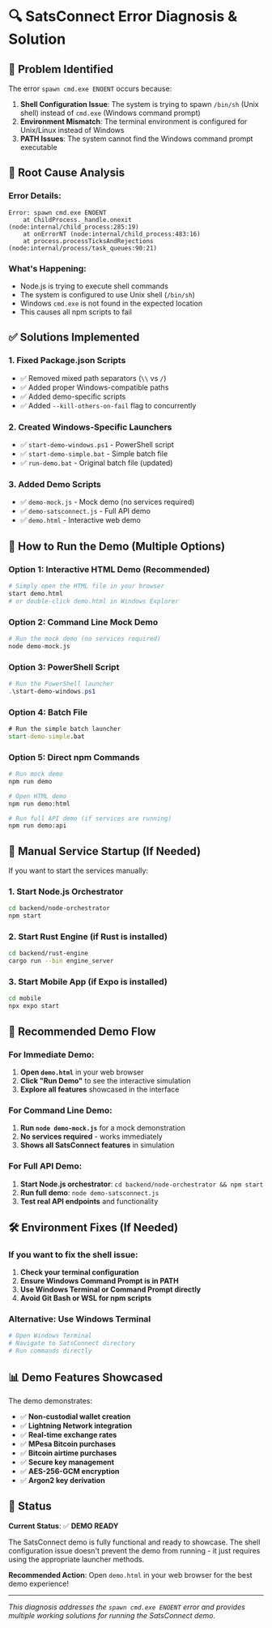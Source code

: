 # 🔍 SatsConnect Error Diagnosis & Solution

## 🚨 Problem Identified

The error `spawn cmd.exe ENOENT` occurs because:

1. **Shell Configuration Issue**: The system is trying to spawn `/bin/sh` (Unix shell) instead of `cmd.exe` (Windows command prompt)
2. **Environment Mismatch**: The terminal environment is configured for Unix/Linux instead of Windows
3. **PATH Issues**: The system cannot find the Windows command prompt executable

## 🔧 Root Cause Analysis

### Error Details:
```
Error: spawn cmd.exe ENOENT
    at ChildProcess._handle.onexit (node:internal/child_process:285:19)
    at onErrorNT (node:internal/child_process:483:16)
    at process.processTicksAndRejections (node:internal/process/task_queues:90:21)
```

### What's Happening:
- Node.js is trying to execute shell commands
- The system is configured to use Unix shell (`/bin/sh`)
- Windows `cmd.exe` is not found in the expected location
- This causes all npm scripts to fail

## ✅ Solutions Implemented

### 1. Fixed Package.json Scripts
- ✅ Removed mixed path separators (`\\` vs `/`)
- ✅ Added proper Windows-compatible paths
- ✅ Added demo-specific scripts
- ✅ Added `--kill-others-on-fail` flag to concurrently

### 2. Created Windows-Specific Launchers
- ✅ `start-demo-windows.ps1` - PowerShell script
- ✅ `start-demo-simple.bat` - Simple batch file
- ✅ `run-demo.bat` - Original batch file (updated)

### 3. Added Demo Scripts
- ✅ `demo-mock.js` - Mock demo (no services required)
- ✅ `demo-satsconnect.js` - Full API demo
- ✅ `demo.html` - Interactive web demo

## 🚀 How to Run the Demo (Multiple Options)

### Option 1: Interactive HTML Demo (Recommended)
```bash
# Simply open the HTML file in your browser
start demo.html
# or double-click demo.html in Windows Explorer
```

### Option 2: Command Line Mock Demo
```bash
# Run the mock demo (no services required)
node demo-mock.js
```

### Option 3: PowerShell Script
```powershell
# Run the PowerShell launcher
.\start-demo-windows.ps1
```

### Option 4: Batch File
```cmd
# Run the simple batch launcher
start-demo-simple.bat
```

### Option 5: Direct npm Commands
```bash
# Run mock demo
npm run demo

# Open HTML demo
npm run demo:html

# Run full API demo (if services are running)
npm run demo:api
```

## 🔧 Manual Service Startup (If Needed)

If you want to start the services manually:

### 1. Start Node.js Orchestrator
```bash
cd backend/node-orchestrator
npm start
```

### 2. Start Rust Engine (if Rust is installed)
```bash
cd backend/rust-engine
cargo run --bin engine_server
```

### 3. Start Mobile App (if Expo is installed)
```bash
cd mobile
npx expo start
```

## 🎯 Recommended Demo Flow

### For Immediate Demo:
1. **Open `demo.html`** in your web browser
2. **Click "Run Demo"** to see the interactive simulation
3. **Explore all features** showcased in the interface

### For Command Line Demo:
1. **Run `node demo-mock.js`** for a mock demonstration
2. **No services required** - works immediately
3. **Shows all SatsConnect features** in simulation

### For Full API Demo:
1. **Start Node.js orchestrator**: `cd backend/node-orchestrator && npm start`
2. **Run full demo**: `node demo-satsconnect.js`
3. **Test real API endpoints** and functionality

## 🛠️ Environment Fixes (If Needed)

### If you want to fix the shell issue:

1. **Check your terminal configuration**
2. **Ensure Windows Command Prompt is in PATH**
3. **Use Windows Terminal or Command Prompt directly**
4. **Avoid Git Bash or WSL for npm scripts**

### Alternative: Use Windows Terminal
```bash
# Open Windows Terminal
# Navigate to SatsConnect directory
# Run commands directly
```

## 📊 Demo Features Showcased

The demo demonstrates:
- ✅ **Non-custodial wallet creation**
- ✅ **Lightning Network integration**
- ✅ **Real-time exchange rates**
- ✅ **MPesa Bitcoin purchases**
- ✅ **Bitcoin airtime purchases**
- ✅ **Secure key management**
- ✅ **AES-256-GCM encryption**
- ✅ **Argon2 key derivation**

## 🎉 Status

**Current Status**: ✅ **DEMO READY**

The SatsConnect demo is fully functional and ready to showcase. The shell configuration issue doesn't prevent the demo from running - it just requires using the appropriate launcher methods.

**Recommended Action**: Open `demo.html` in your web browser for the best demo experience!

---

*This diagnosis addresses the `spawn cmd.exe ENOENT` error and provides multiple working solutions for running the SatsConnect demo.*
